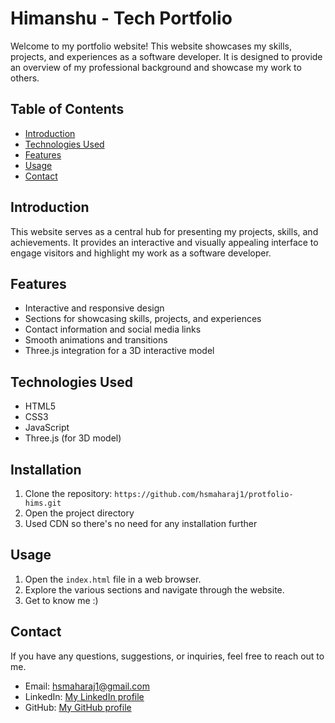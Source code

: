 
# Himanshu - Tech Portfolio

Welcome to my portfolio website! This website showcases my skills, projects, and experiences as a software developer. It is designed to provide an overview of my professional background and showcase my work to others.

## Table of Contents

- [Introduction](#introduction)
- [Technologies Used](#technologies-used)
- [Features](#features)
- [Usage](#usage)
- [Contact](#contact)

## Introduction

This website serves as a central hub for presenting my projects, skills, and achievements. It provides an interactive and visually appealing interface to engage visitors and highlight my work as a software developer.

## Features

- Interactive and responsive design
- Sections for showcasing skills, projects, and experiences
- Contact information and social media links
- Smooth animations and transitions
- Three.js integration for a 3D interactive model

## Technologies Used

- HTML5
- CSS3
- JavaScript
- Three.js (for 3D model)

## Installation

1. Clone the repository: `https://github.com/hsmaharaj1/protfolio-hims.git`
2. Open the project directory
3. Used CDN so there's no need for any installation further

## Usage

1. Open the `index.html` file in a web browser.
2. Explore the various sections and navigate through the website.
3. Get to know me :)


## Contact

If you have any questions, suggestions, or inquiries, feel free to reach out to me.

- Email: hsmaharaj1@gmail.com
- LinkedIn: [My LinkedIn profile](https://www.linkedin.com/in/himanshu-sekhar-maharaj1/)
- GitHub: [My GitHub profile](https://github.com/hsmaharaj1)
